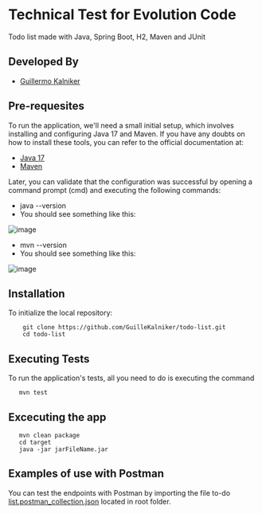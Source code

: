 # Technical Test for Evolution Code

Todo list made with Java, Spring Boot, H2, Maven and JUnit 

## Developed By
* [Guillermo Kalniker](https://github.com/GuilleKalniker)

## Pre-requesites

To run the application, we'll need a small initial setup, which involves installing and configuring Java 17 and Maven. 
If you have any doubts on how to install these tools, you can refer to the official documentation at:
* [Java 17](https://www.oracle.com/java/technologies/javase/jdk17-archive-downloads.html)
* [Maven](https://maven.apache.org/install.html)

Later, you can validate that the configuration was successful by opening a command prompt (cmd) and executing the following commands:
* java --version
 * You should see something like this:
    
![image](https://github.com/GuilleKalniker/todo-list/assets/63016011/d8695eb0-ff9c-4553-938e-63961e9ea997)
* mvn --version
 * You should see something like this:
  
![image](https://github.com/GuilleKalniker/todo-list/assets/63016011/441139fa-708f-42ec-80c6-ffe9235fc608)

## Installation
To initialize the local repository:
```console
    git clone https://github.com/GuilleKalniker/todo-list.git
    cd todo-list
```

## Executing Tests
To run the application's tests, all you need to do is executing the command 
```console
   mvn test
```

## Excecuting the app

```console
   mvn clean package
   cd target
   java -jar jarFileName.jar
```

## Examples of use with Postman

You can test the endpoints with Postman by importing the file to-do [list.postman_collection.json](https://github.com/GuilleKalniker/todo-list/blob/master/to-do%20list.postman_collection.json) located in root folder. 
